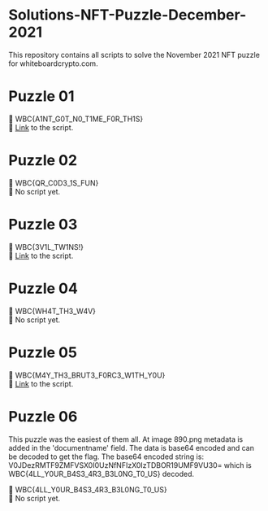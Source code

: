 # Solutions-NFT-Puzzle-December-2021
This repository contains all scripts to solve the November 2021 NFT puzzle for whiteboardcrypto.com.

# Puzzle 01


:checkered_flag: WBC{A1NT_G0T_N0_T1ME_F0R_TH1S}<br>
:link: [Link](https://github.com/WhiteboardCryptoTeam/Solutions-NFT-Puzzle-December-2021/blob/main/WBC%20-%20Solution%20NFT%20Puzzle01%20December%202021.py) to the script. 

# Puzzle 02


:checkered_flag: WBC{QR_C0D3_1S_FUN}<br>
:link: No script yet.

# Puzzle 03


:checkered_flag: WBC{3V1L_TW1NS!}<br>
:link: [Link](https://github.com/WhiteboardCryptoTeam/Solutions-NFT-Puzzle-December-2021/blob/main/WBC%20-%20Solution%20NFT%20Puzzle03%20December%202021.py) to the script.

# Puzzle 04


:checkered_flag: WBC{WH4T_TH3_W4V}<br>
:link: No script yet.

# Puzzle 05



:checkered_flag: WBC{M4Y_TH3_BRUT3_F0RC3_W1TH_Y0U}<br>
:link: [Link](https://github.com/WhiteboardCryptoTeam/Solutions-NFT-Puzzle-December-2021/blob/main/WBC%20-%20Solution%20NFT%20Puzzle05%20December%202021.py) to the script.

# Puzzle 06

This puzzle was the easiest of them all. At image 890.png metadata is added in the 'documentname' field. The data is base64 encoded and can be decoded to get the flag. The base64 encoded string is: V0JDezRMTF9ZMFVSX0I0UzNfNFIzX0IzTDBOR19UMF9VU30= which is WBC{4LL_Y0UR_B4S3_4R3_B3L0NG_T0_US} decoded.

:checkered_flag: WBC{4LL_Y0UR_B4S3_4R3_B3L0NG_T0_US}<br>
:link: No script yet.
